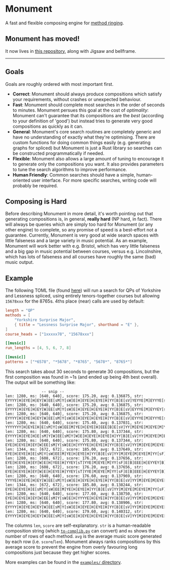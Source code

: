 # Monument

A fast and flexible composing engine for
[method ringing](https://en.wikipedia.org/wiki/Method_ringing).

## Monument has moved!

It now lives in [this repository](https://github.com/kneasle/ringing-monorepo), along with Jigsaw and bellframe.

---

## Goals

Goals are roughly ordered with most important first.

- **Correct**: Monument should always produce compositions which satisfy your requirements, without
  crashes or unexpected behaviour.
- **Fast**: Monument should complete most searches in the order of seconds to minutes.  Monument persues this goal
  at the cost of _optimality_: Monument can't guarantee that its compositions are the _best_
  (according to your definition of 'good') but instead tries to generate very good compositions
  as quickly as it can.
- **General**: Monument's core search routines are completely generic and have no understanding of
  exactly what they're optimising.  There are custom functions for doing common things easily (e.g.
  generating graphs for spliced) but Monument is just a Rust library so searches can be constructed
  programmatically if needed.
- **Flexible**: Monument also allows a large amount of tuning to encourage it to generate only the
  compositions you want.  It also provides parameters to tune the search algorithms to improve
  performance.
- **Human Friendly**: Common searches should have a simple, human-oriented user interface.
  For more specific searches, writing code will probably be required.

## Composing is Hard

Before describing Monument in more detail, it's worth pointing out that generating compositions is,
in general, **really hard** (NP hard, in fact).  There will always be queries which are simply too
hard for Monument (or any other engine) to complete, so any promise of speed is a best-effort not a
guarantee.  Currently, Monument is very good at wide search spaces with little falseness and a large
variety in music potential.  As an example, Monument will work better with e.g. Bristol, which has
very little falseness and a big gap in music potential between courses, versus e.g. Lincolnshire,
which has lots of falseness and all courses have roughly the same (bad) music output.

## Example

The following TOML file (found [here](examples/include-8765-courses.toml)) will run a search for
QPs of Yorkshire and Lessness spliced, using entirely tenors-together courses but allowing
`15678xxx` for the 8765s.  4ths place (near) calls are used by default:

```toml
length = "QP"
methods = [
    "Yorkshire Surprise Major",
    { title = "Lessness Surprise Major", shorthand = "E" },
]
course_heads = ["1xxxxx78", "15678xxx"]

[[music]]
run_lengths = [4, 5, 6, 7, 8]

[[music]]
patterns = ["*6578", "*5678", "*8765", "5678*", "8765*"]
```

This search takes about 30 seconds to generate 30 compositions, but the first composition was found
in ~1s (and ended up being 4th best overall).  The output will be something like:
```text
                -- snip --
len: 1280, ms: [640, 640], score: 175.20, avg: 0.136875, str: EYYYY[H]EYE[H]EY[W]EE[sM]Y[sW]E[H]EYE[H]EYE[H]YY[B]E[sV]YEYYE[M]EYYYE[sF]EYY[sW]E[sH]YE[W]E[H]
len: 1280, ms: [640, 640], score: 175.20, avg: 0.136875, str: EYYYY[H]EYE[H]EY[W]EE[sM]Y[sW]E[H]EYE[H]EYE[H]YY[B]E[sV]EYYYE[M]EYYEY[sF]EYY[sW]E[sH]EY[W]E[H]
len: 1280, ms: [640, 640], score: 175.20, avg: 0.136875, str: EYYYY[H]EYE[H]EY[W]EE[sM]Y[sW]E[H]EYE[H]EYE[H]YY[B]E[sV]EYYYE[M]EYYYE[sF]EYY[sW]E[sH]EY[W]E[H]
len: 1280, ms: [640, 640], score: 175.40, avg: 0.137031, str: YYYYYYY[H]EYE[H]E[sM]Y[sW]EE[M]YE[H]EYE[H]EEE[B]E[sV]YY[M]EYE[M]EYE[M]YY[sF]EY[sM]YEE[M]Y[sW]E[H]
len: 1280, ms: [640, 640], score: 175.80, avg: 0.137344, str: EYYYY[H]EYE[H]E[sM]Y[W]EE[sM]Y[W]E[H]EYE[H]EYE[H]YY[B]E[sV]YY[M]EYE[M]EYE[M]YY[sF]EY[sM]YEE[M]Y[sW]E[H]
len: 1280, ms: [640, 640], score: 175.80, avg: 0.137344, str: EYE[H]EYE[H]EY[W]EE[sM]Y[sW]E[H]YYYYE[H]EYE[H]YY[B]E[sV]YY[M]EYE[M]EYE[M]YY[sF]EY[sM]YE[sH]E[M]Y[W]E[H]
len: 1344, ms: [672, 672], score: 185.00, avg: 0.137649, str: EYE[H]EYE[H]E[sM]Y[sW]EE[M]YE[H]EYE[H]YY[B]E[sV]YY[M]EYE[M]EYE[M]YY[sF]EYY[W]YYE[B]EYY[M]Y[sW]EE[M]Y[sW]E[H]
len: 1280, ms: [608, 672], score: 176.20, avg: 0.137656, str: EYE[H]EYE[H]EY[W]E[H]YEE[H]YYEY[sT]YYE[M]EYE[M]YY[sF]E[B]EEE[H]EYYEY[B]EY[B]YEY[M]Y[W]E[H]
len: 1280, ms: [608, 672], score: 176.20, avg: 0.137656, str: EYE[H]EYE[H]EY[W]E[H]EYE[H]YYEY[sT]YYE[M]EYE[M]YY[sF]E[B]EEE[H]EYYEY[B]EY[B]YEY[M]Y[W]E[H]
len: 1280, ms: [640, 640], score: 176.60, avg: 0.137969, str: YYYYE[H]EYE[H]EY[W]EE[sM]Y[sW]E[H]EYE[H]EYE[H]YY[B]E[sV]YY[M]EYE[M]EYE[M]YY[sF]EY[sM]YEE[M]Y[sW]E[H]
len: 1344, ms: [672, 672], score: 185.80, avg: 0.138244, str: EYE[H]EYE[H]E[sM]Y[sW]EE[M]YE[H]EYE[H]YY[B]E[sV]YY[M]EYE[M]EYE[M]YY[sF]EYY[W]YYE[B]EYY[sM]Y[sW]EE[M]YE[H]
len: 1280, ms: [640, 640], score: 177.60, avg: 0.138750, str: EYE[H]EYE[H]EY[W]EE[sM]Y[sW]E[H]YYYYE[H]EYE[H]YY[B]E[sV]YY[M]EYE[M]EYE[M]YY[sF]EY[sM]YEE[M]Y[sW]E[H]
len: 1280, ms: [640, 640], score: 177.80, avg: 0.138906, str: EYYYY[H]EYE[H]EY[W]EE[sM]Y[sW]E[H]EYE[H]EYE[H]YY[B]E[sV]YY[M]EYE[M]EYE[M]YY[sF]EY[sM]YE[sH]E[M]Y[W]E[H]
len: 1280, ms: [640, 640], score: 179.60, avg: 0.140312, str: EYYYY[H]EYE[H]EY[W]EE[sM]Y[sW]E[H]EYE[H]EYE[H]YY[B]E[sV]YY[M]EYE[M]EYE[M]YY[sF]EY[sM]YEE[M]Y[sW]E[H]
```
The columns `len`, `score` are self-explanatory.  `str` is a human-readable composition string
(which [`to-complib.py`](to-complib.py) can convert) and `ms` shows the number of rows of each
method. `avg` is the average music score generated by each row (i.e. `score`/`len`).  Monument
always ranks compositions by this average score to prevent the engine from overly favouring long
compositions just because they get higher scores.

More examples can be found in the [`examples/` directory](examples).
